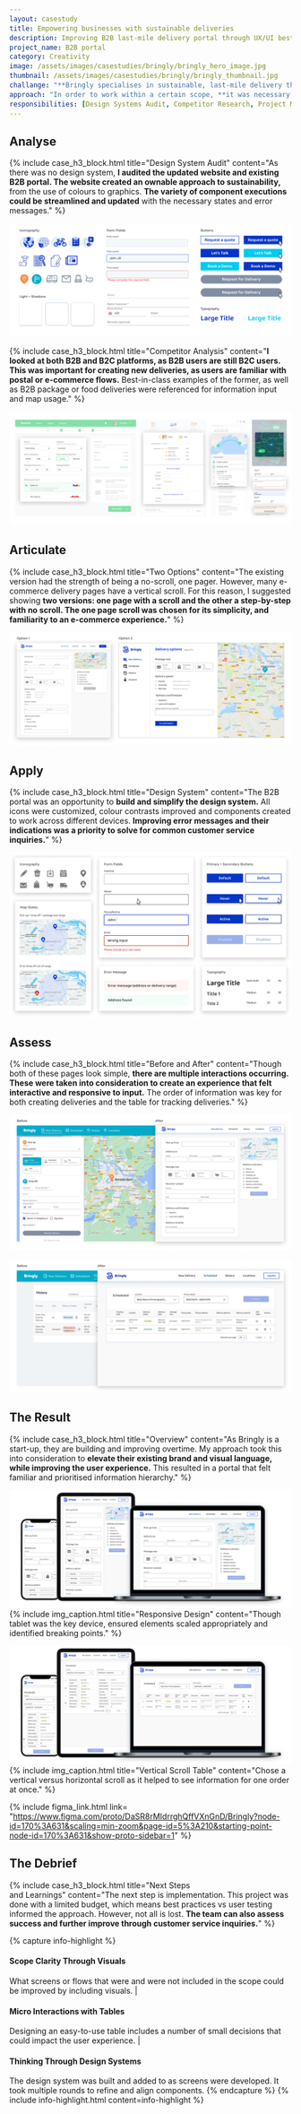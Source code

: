 ```yaml
---
layout: casestudy
title: Empowering businesses with sustainable deliveries
description: Improving B2B last-mile delivery portal through UX/UI best practices
project_name: B2B portal
category: Creativity
image: /assets/images/casestudies/bringly/bringly_hero_image.jpg
thumbnail: /assets/images/casestudies/bringly/bringly_thumbnail.jpg
challange: "**Bringly specialises in sustainable, last-mile delivery throughout Europe.** In order to look more professional and credible, **Bringly recently updated their brand identity. This is reflected in their website, but not in their B2B portal.** There are also parts of their new design system that could be expanded on or improved."
approach: "In order to work within a certain scope, **it was necessary to focus on the key red route for B2B customers. This was the create new deliveries feature, as it was frequently used B2B  interaction.** Through a design system audit, competitor research and UX/UI best practices, this and the additional screens were improved."
responsibilities: [Design Systems Audit, Competitor Research, Project Management, UX Design, UI Design]
---
```


## Analyse

{% include case_h3_block.html 
title="Design System Audit" 
content="As there was no design system, **I audited the updated website and existing B2B portal. The website created an ownable approach to sustainability,** from the use of colours to graphics. **The variety of component executions could be streamlined and updated** with the necessary states and error messages." %}

![](/assets/images/casestudies/bringly/bringly_design_audit.png)

{% include case_h3_block.html 
title="Competitor Analysis" 
content="**I looked at both B2B and B2C platforms, as B2B users are still B2C users. This was important for creating new deliveries, as users are familiar with postal or e-commerce flows.** Best-in-class examples of the former, as well as B2B package or food deliveries were referenced for information input and map usage." %}

![](/assets/images/casestudies/bringly/bringly_competitor_analysis.jpg)

## Articulate

{% include case_h3_block.html 
title="Two Options" 
content="The existing version had the strength of being a no-scroll, one pager. However, many e-commerce delivery pages have a vertical scroll. For this reason, I suggested showing **two versions: one page with a scroll and the other a step-by-step with no scroll. The one page scroll was chosen for its simplicity, and familiarity to an e-commerce experience.**" %}

![](/assets/images/casestudies/bringly/bringly_two_options.jpg)

## Apply

{% include case_h3_block.html 
title="Design System" 
content="The B2B portal was an opportunity to **build and simplify the  design system.** All icons were customized, colour contrasts improved and components created to work across different devices. **Improving error messages and their indications was a priority to solve for common customer service inquiries.**" %}

![](/assets/images/casestudies/bringly/bringly_design_system.png)

## Assess

{% include case_h3_block.html 
title="Before and After" 
content="Though both of these pages look simple, **there are multiple interactions occurring. These were taken into consideration to create an experience that felt interactive and responsive to input.** The order of information was key for both creating deliveries and the table for tracking deliveries." %}

![](/assets/images/casestudies/bringly/bringly_before_after_delivery.png)

![](/assets/images/casestudies/bringly/bringly_before_after_table.png)

## The Result

{% include case_h3_block.html 
title="Overview" 
content="As Bringly is a start-up, they are building and improving overtime. My approach took this into consideration to **elevate their existing brand and visual language, while improving the user experience.** This resulted in a portal that felt familiar and prioritised information hierarchy." %}

![](/assets/images/casestudies/bringly/bringly-final_02.png)
{% include img_caption.html 
title="Responsive Design" 
content="Though tablet was the key device, ensured elements scaled appropriately and identified breaking points." %}

![](/assets/images/casestudies/bringly/bringly-final_01.png)
{% include img_caption.html 
title="Vertical Scroll Table" 
content="Chose a vertical versus horizontal scroll as it helped to see information for one order at once." %}

{% include figma_link.html link= "https://www.figma.com/proto/DaSR8rMIdrrghQffVXnGnD/Bringly?node-id=170%3A631&scaling=min-zoom&page-id=5%3A210&starting-point-node-id=170%3A631&show-proto-sidebar=1" %}

## The Debrief

{% include case_h3_block.html 
title="Next Steps <br>and Learnings" 
content="The next step is implementation. This project was done with a limited budget, which means best practices vs user testing informed the approach. However, not all is lost. **The team can also assess success and further improve through customer service inquiries.**" %}

{% capture info-highlight %}
#### Scope Clarity Through Visuals
What screens or flows that were and were not included in the scope could be improved by including visuals.
|
#### Micro Interactions with Tables
Designing an easy-to-use table includes a number of small decisions that could impact the user experience. 
|
#### Thinking Through Design Systems
The design system was built and added to as screens were developed. It took multiple rounds to refine and align components.
{% endcapture %}
{% include info-highlight.html content=info-highlight %}
